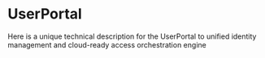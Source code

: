 # UserPortal
Here is a unique technical description for the UserPortal to unified identity management and cloud-ready access orchestration engine
